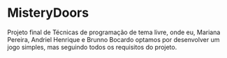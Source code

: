 # MisteryDoors
Projeto final de Técnicas de programação de tema livre, onde eu, Mariana Pereira, Andriel Henrique e Brunno Bocardo optamos por desenvolver um jogo simples, mas seguindo todos os requisitos do projeto.
